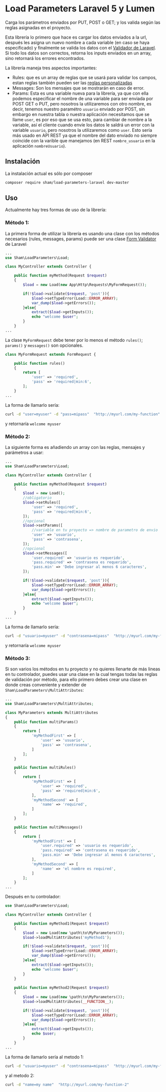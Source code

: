 # Load Parameters Laravel 5 y Lumen
Carga los parámetros enviados por PUT, POST o GET; y los valida según las reglas asignadas en el proyecto.

Esta librería lo primero que hace es cargar los datos enviados a la url, después les asigna un nuevo nombre a cada variable (en caso se haya especificado) y finalmente se valida los datos con el [Validador de Laravel](https://laravel.com/docs/master/validation). Si todo los datos son correctos, retorna los inputs enviados en un array, sino retornará los errores encontrados.

La librería maneja tres aspectos importantes:
  - Rules: que es un array de reglas que se usará para validar los campos, estan reglas también pueden ser las [reglas personalizadas](https://laravel.com/docs/master/validation#custom-validation-rules)
  - Messages: Son los mensajes que se mostrarán en caso de error.
  - Params: Esta es una variable nueva para la librería, ya que con ella podemos especificar el nombre de una variable para ser enviada por POST GET o PUT, pero nosotros la utilizaremos con otro nombre, es decir, tenemos nuestro paramétro `usuario` enviado por POST, sin embargo en nuestra tabla o nuestra aplicación necesitamos que se llame `user`, es por eso que se usa esto, para cambiar de nombre a la variable, así el cliente cuando envíe los datos le saldrá un error con la variable `usuario`, pero nosotros la utilizaremos como `user`. Esto sería más usado en API REST ya que el nombre del dato enviado no siempre coincide con la varible que manejamos (en REST `nombre_usuario` en la aplicación `nombreUsuario`).

## Instalación
La instalación actual es sólo por composer
```sh
composer require sham/load-parameters-laravel dev-master
```

## Uso
Actualmente hay tres formas de uso de la librería:

### Método 1:
La primera forma de utilizar la librería es usando una clase con los métodos necesarios (rules, messages, params) puede ser una clase [Form Validator](https://laravel.com/docs/master/validation#form-request-validation) de Laravel

```php
...
use Sham\LoadParameters\Load;

class MyController extends Controller {

	public function myMethod(Request $request)
	{
		$load = new Load(new App\Http\Requests\MyFormRequest());

		if(!$load->validate($request, 'post')){
			$load->setTypeError(Load::ERROR_ARRAY);
			var_dump($load->getErrors());
		}else{
			extract($load->getInputs());
			echo "welcome $user";
		}
	}
...
```
La clase `MyFormRequest` debe tener por lo menos el método `rules()`; `params()` y `messages()` son opcionales.
```php
class MyFormRequest extends FormRequest {

	public function rules()
    {
    	return [
			'user' => 'required',
			'pass' => 'required|min:6',
    	];
    }
...
```
La forma de llamarlo sería:
```sh
curl -d "user=myuser" -d "pass=mipass"  "http://myurl.com/my-function"
```
y retornaría `welcome myuser`

### Método 2:
La siguiente forma es añadiendo un array con las reglas, mensajes y parámetros a usar:
```php
...
use Sham\LoadParameters\Load;

class MyController extends Controller {

	public function myMethod(Request $request)
	{
		$load = new Load();
		//obligatorio
		$load->setRules([
			'user' => 'required',
			'pass' => 'required|min:6',
		]);
		//opcional
		$load->setParams([
			//variable en tu proyecto => nombre de parametro de envio
			'user' => 'usuario',
			'pass' => 'contrasena',
		]);
        //opcional
		$load->setMessages([
			'user.required' => 'usuario es requerido', 
			'pass.required' => 'contrasena es requerido', 
			'pass.min' => 'Debe ingresar al menos 6 caracteres', 
		]);

		if(!$load->validate($request, 'post')){
			$load->setTypeError(Load::ERROR_ARRAY);
			var_dump($load->getErrors());
		}else{
			extract($load->getInputs());
			echo "welcome $user";
		}
	}
...
```
La forma de llamarlo sería:
```sh
curl -d "usuario=myuser" -d "contrasena=mipass"  "http://myurl.com/my-function"
```
y retornaría `welcome myuser`

### Método 3:
Si son varios los métodos en tu proyecto y no quieres llenarte de más lineas en tu controlador, puedes usar una clase en la cual tengas todas las reglas de validación por método, para ello primero debes crear una clase en donde creas conveniente y extender de `Sham\LoadParameters\MultiAttributes`:

```php
...
use Sham\LoadParameters\MultiAttributes;

class MyParameters extends MultiAttributes
{
    public function multiParams()
    {
    	return [
    		'myMethodFirst' => [
    			'user' => 'usuario',
    			'pass' => 'contrasena',
    		]
    	];
    }

    public function multiRules()
    {
    	return [
    		'myMethodFirst' => [
    			'user' => 'required',
    			'pass' => 'required|min:6',
    		],
    		'myMethodSecond' => [
    			'name' => 'required',
    		]
    	];
    }

    public function multiMessages()
    {
    	return [
    		'myMethodFirst' => [
    			'user.required' => 'usuario es requerido', 
				'pass.required' => 'contrasena es requerido', 
				'pass.min' => 'Debe ingresar al menos 6 caracteres', 
    		],
    		'myMethodSecond' => [
    			'name' => 'el nombre es required',
    		]
    	];
    }
...
```
Después en tu controlador:
```php
use Sham\LoadParameters\Load;

class MyController extends Controller {

	public function myMethod1(Request $request)
	{
		$load = new Load(new \path\to\MyParameters());
		$load->loadMultiAttributes('myMethod1');

		if(!$load->validate($request, 'post')){
			$load->setTypeError(Load::ERROR_ARRAY);
			var_dump($load->getErrors());
		}else{
			extract($load->getInputs());
			echo "welcome $user";
		}
	}
	
	public function myMethod2(Request $request)
	{
		$load = new Load(new \path\to\MyParameters());
		$load->loadMultiAttributes(__FUNCTION__);

		if(!$load->validate($request, 'post')){
			$load->setTypeError(Load::ERROR_ARRAY);
			var_dump($load->getErrors());
		}else{
			extract($load->getInputs());
			echo $user;
		}
	}
...
```
La forma de llamarlo sería al metodo 1:
```sh
curl -d "usuario=myuser" -d "contrasena=mipass"  "http://myurl.com/my-function-1"
```
y al metodo 2:
```sh
curl -d "name=my name"  "http://myurl.com/my-function-2"
```

